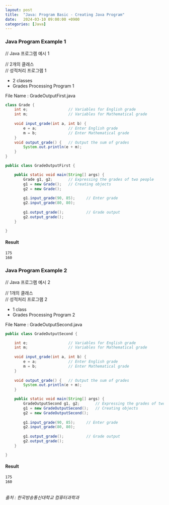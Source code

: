 ```yaml
---
layout: post
title:  "Java: Program Basic - Creating Java Program"
date:   2024-03-10 09:00:00 +0900
categories: [Java]
---
```


### Java Program Example 1   
// Java 프로그램 예시 1   
   
// 2개의 클래스   
// 성적처리 프로그램 1   
- 2 classes   
- Grades Processing Program 1   
   
File Name : GradeOutputFirst.java   
   
```java
class Grade {
	int e;					// Variables for English grade
	int m;					// Variables for Mathematical grade
	
	void input_grade(int a, int b) {
		e = a;				// Enter English grade
		m = b;				// Enter Mathematical grade
	}
	void output_grade() {	// Output the sum of grades
		System.out.println(e + m);
	}
}

public class GradeOutputFirst {

	public static void main(String[] args) {
		Grade g1, g2;		// Expressing the grades of two people
		g1 = new Grade();	// Creating objects
		g2 = new Grade();
		
		g1.input_grade(90, 85);		// Enter grade
		g2.input_grade(80, 80);
		
		g1.output_grade();			// Grade output
		g2.output_grade();
	}

}
```
   
#### Result   
   
```cmd
175
160
```
   
### Java Program Example 2   
// Java 프로그램 예시 2   
   
// 1개의 클래스   
// 성적처리 프로그램 2   
- 1 class   
- Grades Processing Program 2   
   
File Name : GradeOutputSecond.java   
   
```java
public class GradeOutputSecond {

	int e;					// Variables for English grade
	int m;					// Variables for Mathematical grade
	
	void input_grade(int a, int b) {
		e = a;				// Enter English grade
		m = b;				// Enter Mathematical grade
	}
	
	void output_grade() {	// Output the sum of grades
		System.out.println(e + m);
	}

	public static void main(String[] args) {
		GradeOutputSecond g1, g2;		// Expressing the grades of two people
		g1 = new GradeOutputSecond();	// Creating objects
		g2 = new GradeOutputSecond();
		
		g1.input_grade(90, 85);		// Enter grade
		g2.input_grade(80, 80);
		
		g1.output_grade();			// Grade output
		g2.output_grade();
	}

}
```
   
#### Result   
   
```cmd
175
160
```
   
<br />
<cite>출처 : 한국방송통신대학교 컴퓨터과학과</cite>
